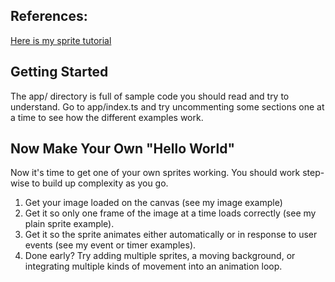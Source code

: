 ## References:

[Here is my sprite tutorial](https://thinkle-iacs.github.io/js1-docs/animation/sprites.html)


## Getting Started

The app/ directory is full of sample code you should read and try to understand. Go to app/index.ts and try uncommenting some sections one at a time to see how the different examples work.

## Now Make Your Own "Hello World"

Now it's time to get one of your own sprites working. You should work step-wise to build up complexity as you go.

1. Get your image loaded on the canvas (see my image example)
2. Get it so only one frame of the image at a time loads correctly (see my plain sprite example).
3. Get it so the sprite animates either automatically or in response to user events (see my event or timer examples).
4. Done early? Try adding multiple sprites, a moving background, or integrating multiple kinds of movement into an animation loop.
